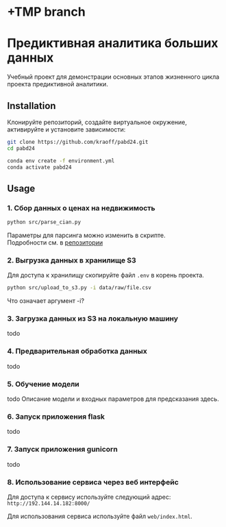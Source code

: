 #  +TMP branch

# Предиктивная аналитика больших данных

Учебный проект для демонстрации основных этапов жизненного цикла проекта предиктивной аналитики.  

## Installation 

Клонируйте репозиторий, создайте виртуальное окружение, активируйте и установите зависимости:  

```sh
git clone https://github.com/kraoff/pabd24.git
cd pabd24

conda env create -f environment.yml
conda activate pabd24
```

## Usage

### 1. Сбор данных о ценах на недвижимость 
```sh
python src/parse_cian.py 
```  
Параметры для парсинга можно изменить в скрипте.  
Подробности см. в [репозитории](https://github.com/lenarsaitov/cianparser)  

### 2. Выгрузка данных в хранилище S3 
Для доступа к хранилищу скопируйте файл `.env` в корень проекта.  

```sh
python src/upload_to_s3.py -i data/raw/file.csv 
```  
Что означает аргумент -i?
### 3. Загрузка данных из S3 на локальную машину  

todo  

### 4. Предварительная обработка данных  

todo 

### 5. Обучение модели 

todo Описание модели и входных параметров для предсказания здесь.  

### 6. Запуск приложения flask 

todo

### 7. Запуск приложения gunicorn 

todo

### 8. Использование сервиса через веб интерфейс 
Для доступа к сервису используйте следующий адрес: 
`http://192.144.14.182:8000/`

Для использования сервиса используйте файл `web/index.html`.  


